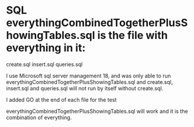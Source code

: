 # SQL everythingCombinedTogetherPlusShowingTables.sql is the file with everything in it:
create.sql
insert.sql
queries.sql

I use Microsoft sql server management 18, and was only able to run everythingCombinedTogetherPlusShowingTables.sql
and create.sql, insert.sql and queries.sql will not run by itself without create.sql.

I added GO at the end of each file for the test

everythingCombinedTogetherPlusShowingTables.sql will work and it is the combination of everything.
